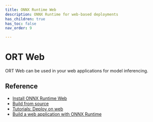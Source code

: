 ```yaml
---
title: ONNX Runtime Web
description: ONNX Runtime for web-based deployments
has_children: true
has_toc: false 
nav_order: 9

---
```


# ORT Web
ORT Web can be used in your web applications for model inferencing.

## Reference
* [Install ONNX Runtime Web](./../install/index.md#install-on-web-and-mobile)
* [Build from source](./../build/web.md)
* [Tutorials: Deploy on web](./../tutorials/web/index.md)
* [Build a web application with ONNX Runtime](build-web-app.md)

